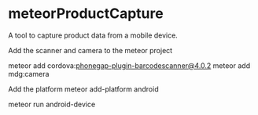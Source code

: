 # meteorProductCapture
A tool to capture product data from a mobile device.

Add the scanner and camera to the meteor project

meteor add cordova:phonegap-plugin-barcodescanner@4.0.2
meteor add mdg:camera

Add the platform
meteor add-platform android

meteor run android-device